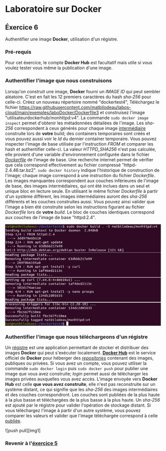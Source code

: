 # Laboratoire sur Docker

## Éxercice 6
Authentifier une image **Docker**, utilisation d'un régistre.

### Pré-requis
Pour cet éxercice, le compte **Docker Hub** est facultatif mais utile si vous voulez tester vous même la publication d'une image.

### Authentifier l'image que nous construisons
Lorsqu'on construit une image, **Docker** fourni un _IMAGE ID_ qui peut sembler aléatoire. C'est en fait les 12 premiers caractères du hash _sha-256_ pour celle-ci. Créez un nouveau répertoire nommé "dockertest4", Téléchargez le fichier https://raw.githubusercontent.com/matbilodeau/labos-cloud/main/exemples/laboDocker/Dockerfile3 et construisez l'image "utilisateurdockerhub/monhttpd:v4". La commande `sudo docker image inspect` permet d'obtenir les métadonnées détailées de l'image. Les _sha-256_ correspondent à ceux générés pour chaque image [intermédiaire][2] construite lors de **votre** build; des containers temporaires sont créés et vous pouvez aussi voir le _Id_ du dernier container temporaire. Vous pouvez inspecter l'image de base utilisée par l'instruction _FROM_ et comparer les hash et authentifier celle-ci. La valeur _HTTPD_SHA256_ n'est pas calculée, elle provient d'une variable d'environnement configurée dans le fichier _[Dockerfile][3]_ de l'image de base. Une recherche internet permet de vérifier que cela correspond effectivement au fichier compressé "httpd-2.4.46.tar.bz2". `sudo docker history` indique l'historique de construction de l'image; chaque image correspond à une instruction du fichier _Dockerfile_. Les images manquantes correspondent aux couches inférieures de l'image de base, des images intermédiaires, qui ont été inclues dans un seul et unique bloc en lecture seule. En utilisant le même fichier _Dockerfile_ à partir d'un système différent, les images intermédiaires auront des _sha-256_ différents et les couches construites aussi. Vous pouvez ainsi valider que l'image a bien été construite selon les instructions figurant au fichier _Dockerfile_ lors de **votre** _build_. Le bloc de couches identiques correspond aux couches de l'image de base "httpd:2.4".

![1000 mots][img0]

### Authentifier l'image que nous téléchargeons d'un régistre
Un [régistre][4] est une application permettant de stocker et distribuer des images **Docker** qui peut s'exécuter localement. **[Docker Hub][5]** est le service officiel de **Docker** pour héberger des _[repositories][6]_ contenant des images, publiques ou privées. Si vous avez un compte, vous pouvez utiliser la commande `sudo docker login` puis `sudo docker push` pour publier une image que vous avez construite; _login_ permet aussi de télécharger les images privées auxquelles vous avez accès. L'image envoyée vers **Docker Hub** est celle **que vous avez construite**, elle n'est pas reconstruite sur un système distant, ce qui signifie que les _sha-256_ des images intermédiaires et des couches correspondront. Les couches sont publiées de la plus haute à la plus basse et téléchargées de la plus basse à la plus haute. Un _sha-256_ est ajouté par le régistre pour valider l'opération de stockage distant. Si vous téléchargez l'image à partir d'un autre système, vous pouvez comparer les valeurs et valider que l'image téléchargée correspond à celle [publiée][8].

![push pull][img1]

### Revenir à l'[éxercice 5][1]                 


[1]: ./laboDocker4.html
[2]: https://docs.docker.com/storage/storagedriver/#images-and-layers
[3]: https://github.com/docker-library/httpd/blob/077141ee37fca63972292c562ec0f632d0f831b1/2.4/Dockerfile
[4]: https://docs.docker.com/registry/
[5]: https://docs.docker.com/docker-hub/
[6]: https://docs.docker.com/docker-hub/repos/
[7]: https://downloads.apache.org/httpd/httpd-2.4.46.tar.bz2.sha256
[8]: https://hub.docker.com/layers/matbilodeau/monhttpd/v4/images/sha256-7c4d9f3bd1329b477aeac492d2b7462f209f65bc94594a150d8dcf1a24a56f60

[img0]: ./img/docker/docker6-0.png "comparaison des hash sha-256"
[img0]: ./img/docker/docker6-0.png "inspection push et pull"
